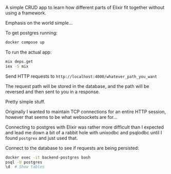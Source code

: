 A simple CRUD app to learn how different parts of Elixir fit together without using a framework.

Emphasis on the world simple...

To get postgres running:

```Bash
docker compose up
```

To run the actual app:

```Bash
mix deps.get
iex -S mix
```

Send HTTP requests to `http://localhost:4000/whatever_path_you_want`

The request path will be stored in the database, and the path will be reversed and then sent to you in a response.

Pretty simple stuff.

Originally I wanted to maintain TCP connections for an entire HTTP session, however that seems to be what websockets are for...

Connecting to postgres with Elixir was rather more difficult than I expected and lead me down a bit of a rabbit hole with unixodbc and psqlodbc until I found `postgrex` and just used that.

Connect to the database to see if requests are being persisted:

```Bash
docker exec -it backend-postgres bash
psql -U postgres
\d  # Show tables
```

